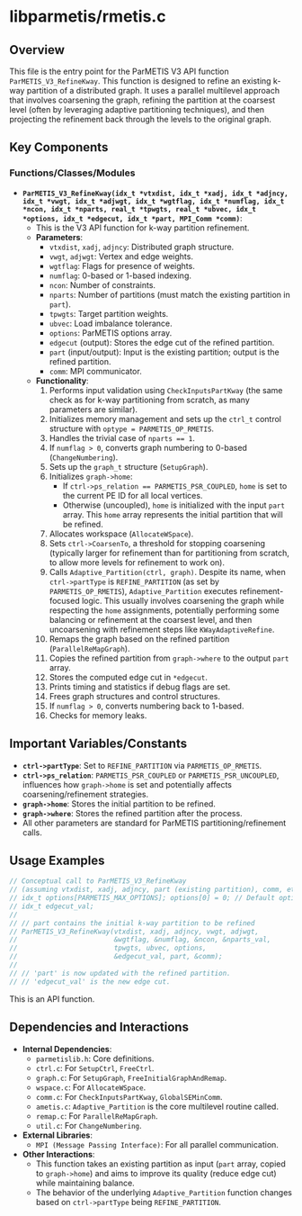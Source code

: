 # libparmetis/rmetis.c

## Overview

This file is the entry point for the ParMETIS V3 API function `ParMETIS_V3_RefineKway`. This function is designed to refine an existing k-way partition of a distributed graph. It uses a parallel multilevel approach that involves coarsening the graph, refining the partition at the coarsest level (often by leveraging adaptive partitioning techniques), and then projecting the refinement back through the levels to the original graph.

## Key Components

### Functions/Classes/Modules

*   **`ParMETIS_V3_RefineKway(idx_t *vtxdist, idx_t *xadj, idx_t *adjncy, idx_t *vwgt, idx_t *adjwgt, idx_t *wgtflag, idx_t *numflag, idx_t *ncon, idx_t *nparts, real_t *tpwgts, real_t *ubvec, idx_t *options, idx_t *edgecut, idx_t *part, MPI_Comm *comm)`**:
    *   This is the V3 API function for k-way partition refinement.
    *   **Parameters**:
        *   `vtxdist`, `xadj`, `adjncy`: Distributed graph structure.
        *   `vwgt`, `adjwgt`: Vertex and edge weights.
        *   `wgtflag`: Flags for presence of weights.
        *   `numflag`: 0-based or 1-based indexing.
        *   `ncon`: Number of constraints.
        *   `nparts`: Number of partitions (must match the existing partition in `part`).
        *   `tpwgts`: Target partition weights.
        *   `ubvec`: Load imbalance tolerance.
        *   `options`: ParMETIS options array.
        *   `edgecut` (output): Stores the edge cut of the refined partition.
        *   `part` (input/output): Input is the existing partition; output is the refined partition.
        *   `comm`: MPI communicator.
    *   **Functionality**:
        1.  Performs input validation using `CheckInputsPartKway` (the same check as for k-way partitioning from scratch, as many parameters are similar).
        2.  Initializes memory management and sets up the `ctrl_t` control structure with `optype = PARMETIS_OP_RMETIS`.
        3.  Handles the trivial case of `nparts == 1`.
        4.  If `numflag > 0`, converts graph numbering to 0-based (`ChangeNumbering`).
        5.  Sets up the `graph_t` structure (`SetupGraph`).
        6.  Initializes `graph->home`:
            *   If `ctrl->ps_relation == PARMETIS_PSR_COUPLED`, `home` is set to the current PE ID for all local vertices.
            *   Otherwise (uncoupled), `home` is initialized with the input `part` array. This `home` array represents the initial partition that will be refined.
        7.  Allocates workspace (`AllocateWSpace`).
        8.  Sets `ctrl->CoarsenTo`, a threshold for stopping coarsening (typically larger for refinement than for partitioning from scratch, to allow more levels for refinement to work on).
        9.  Calls `Adaptive_Partition(ctrl, graph)`. Despite its name, when `ctrl->partType` is `REFINE_PARTITION` (as set by `PARMETIS_OP_RMETIS`), `Adaptive_Partition` executes refinement-focused logic. This usually involves coarsening the graph while respecting the `home` assignments, potentially performing some balancing or refinement at the coarsest level, and then uncoarsening with refinement steps like `KWayAdaptiveRefine`.
        10. Remaps the graph based on the refined partition (`ParallelReMapGraph`).
        11. Copies the refined partition from `graph->where` to the output `part` array.
        12. Stores the computed edge cut in `*edgecut`.
        13. Prints timing and statistics if debug flags are set.
        14. Frees graph structures and control structures.
        15. If `numflag > 0`, converts numbering back to 1-based.
        16. Checks for memory leaks.

## Important Variables/Constants

*   **`ctrl->partType`**: Set to `REFINE_PARTITION` via `PARMETIS_OP_RMETIS`.
*   **`ctrl->ps_relation`**: `PARMETIS_PSR_COUPLED` or `PARMETIS_PSR_UNCOUPLED`, influences how `graph->home` is set and potentially affects coarsening/refinement strategies.
*   **`graph->home`**: Stores the initial partition to be refined.
*   **`graph->where`**: Stores the refined partition after the process.
*   All other parameters are standard for ParMETIS partitioning/refinement calls.

## Usage Examples

```c
// Conceptual call to ParMETIS_V3_RefineKway
// (assuming vtxdist, xadj, adjncy, part (existing partition), comm, etc. are set up)
// idx_t options[PARMETIS_MAX_OPTIONS]; options[0] = 0; // Default options
// idx_t edgecut_val;
//
// // part contains the initial k-way partition to be refined
// ParMETIS_V3_RefineKway(vtxdist, xadj, adjncy, vwgt, adjwgt,
//                        &wgtflag, &numflag, &ncon, &nparts_val,
//                        tpwgts, ubvec, options,
//                        &edgecut_val, part, &comm);
//
// // 'part' is now updated with the refined partition.
// // 'edgecut_val' is the new edge cut.
```
This is an API function.

## Dependencies and Interactions

*   **Internal Dependencies**:
    *   `parmetislib.h`: Core definitions.
    *   `ctrl.c`: For `SetupCtrl`, `FreeCtrl`.
    *   `graph.c`: For `SetupGraph`, `FreeInitialGraphAndRemap`.
    *   `wspace.c`: For `AllocateWSpace`.
    *   `comm.c`: For `CheckInputsPartKway`, `GlobalSEMinComm`.
    *   `ametis.c`: `Adaptive_Partition` is the core multilevel routine called.
    *   `remap.c`: For `ParallelReMapGraph`.
    *   `util.c`: For `ChangeNumbering`.
*   **External Libraries**:
    *   `MPI (Message Passing Interface)`: For all parallel communication.
*   **Other Interactions**:
    *   This function takes an existing partition as input (`part` array, copied to `graph->home`) and aims to improve its quality (reduce edge cut) while maintaining balance.
    *   The behavior of the underlying `Adaptive_Partition` function changes based on `ctrl->partType` being `REFINE_PARTITION`.

```
